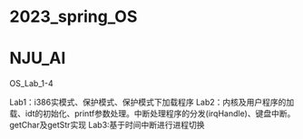 # 2023_spring_OS
# NJU_AI
OS_Lab_1-4

Lab1：i386实模式、保护模式、保护模式下加载程序
Lab2：内核及用户程序的加载、idt的初始化、printf参数处理。中断处理程序的分发(irqHandle)、键盘中断。getChar及getStr实现
Lab3:基于时间中断进行进程切换
